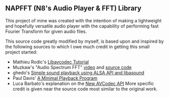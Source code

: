 ## NAPFFT (N8's Audio Player & FFT) Library

This project of mine was created with the intention of making a lightweight and hopefully versatile audio player with the capability of performing fast Fourier Transform for given audio files.

This source code greatly modified by myself, is based upon and inspired by the following sources to which I owe much credit in getting this small project started:
+ Mathieu Rodic's [Libavcodec Tutorial](https://rodic.fr/blog/libavcodec-tutorial-decode-audio-file/)
+ Muzkaw's "Audio Spectrum FFT" [video](https://www.youtube.com/watch?v=LqUuMqfW1PE&ab_channel=Muzkaw) and [source code](#https://drive.google.com/file/d/0B2voedb-erQsR09PYnpaRnZKbGM/view)
+ ghedo's [Simple sound playback using ALSA API and libasound](https://gist.github.com/ghedo/963382/)
+ Paul Davis' [A Minimal Playback Program](http://equalarea.com/paul/alsa-audio.html)
+ Luca Barbato's explanation on the [New AVCodec API](https://blogs.gentoo.org/lu_zero/2016/03/29/new-avcodec-api/)
More specific credit is given near the source code most similar to the original work.

